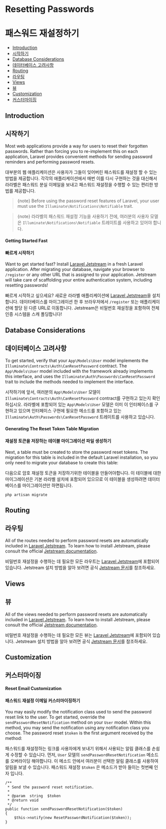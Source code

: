 # Resetting Passwords
# 패스워드 재설정하기

- [Introduction](#introduction)
- [시작하기](#introduction)
- [Database Considerations](#resetting-database)
- [데이터베이스 고려사항](#resetting-database)
- [Routing](#resetting-routing)
- [라우팅](#resetting-routing)
- [Views](#resetting-views)
- [뷰](#resetting-views)
- [Customization](#password-customization)
- [커스터마이징](#password-customization)

<a name="introduction"></a>
## Introduction
## 시작하기

Most web applications provide a way for users to reset their forgotten passwords. Rather than forcing you to re-implement this on each application, Laravel provides convenient methods for sending password reminders and performing password resets.

대부분의 웹 애플리케이션은 사용자가 그들이 잊어버린 패스워드를 재설정 할 수 있는 방법을 제공합니다. 각각의 애플리케이션에서 매번 이를 다시 구현하는 것을 대신해서 라라벨은 패스워드 분실 이메일을 보내고 패스워드 재설정을 수행할 수 있는 편리한 방법를 제공합니다.

> {note} Before using the password reset features of Laravel, your user must use the `Illuminate\Notifications\Notifiable` trait.

> {note} 라라벨의 패스워드 재설정 기능을 사용하기 전에, 여러분의 사용자 모델은 `Illuminate\Notifications\Notifiable` 트레이트를 사용하고 있어야 합니다.

#### Getting Started Fast
#### 빠르게 시작하기

Want to get started fast? Install [Laravel Jetstream](https://jetstream.laravel.com) in a fresh Laravel application. After migrating your database, navigate your browser to `/register` or any other URL that is assigned to your application. Jetstream will take care of scaffolding your entire authentication system, including resetting passwords!

빠르게 시작하고 싶으세요? 새로운 라라벨 애플리케이션에 [Laravel Jetstream](https://jetstream.laravel.com)을 설치합니다. 데이터베이스를 마이그레이션 한 후 브라우저에서 `/register` 또는 애플리케이션에 할당 된 다른 URL로 이동합니다. Jetstream은 비밀번호 재설정을 포함하여 전체 인증 시스템을 스캐 폴딩합니다!

<a name="resetting-database"></a>
## Database Considerations
## 데이터베이스 고려사항

To get started, verify that your `App\Models\User` model implements the `Illuminate\Contracts\Auth\CanResetPassword` contract. The `App\Models\User` model included with the framework already implements this interface, and uses the `Illuminate\Auth\Passwords\CanResetPassword` trait to include the methods needed to implement the interface.

시작하기에 앞서, 여러분의 `App\Models\User` 모델이 `Illuminate\Contracts\Auth\CanResetPassword` contract를 구현하고 있는지 확인하십시오. 라라벨에 포함되어 있는 `App\Models\User` 모델은 이미 이 인터페이스를 구현하고 있으며 인터페이스 구현에 필요한 메소드를 포함하고 있는 `Illuminate\Auth\Passwords\CanResetPassword` 트레이트를 사용하고 있습니다.

#### Generating The Reset Token Table Migration
#### 재설정 토큰을 저장하는 테이블 마이그레이션 파일 생성하기

Next, a table must be created to store the password reset tokens. The migration for this table is included in the default Laravel installation, so you only need to migrate your database to create this table:

다음으로 암호 재설정 토큰을 저장하기위한 테이블을 만들어야합니다. 이 테이블에 대한 마이그레이션은 기본 라라벨 설치에 포함되어 있으므로 이 테이블을 생성하려면 데이터베이스를 마이그레이션만 하면됩니다.

    php artisan migrate

<a name="resetting-routing"></a>
## Routing
## 라우팅

All of the routes needed to perform password resets are automatically included in [Laravel Jetstream](https://jetstream.laravel.com). To learn how to install Jetstream, please consult the official [Jetstream documentation](https://jetstream.laravel.com).

비밀번호 재설정을 수행하는 데 필요한 모든 라우트는 [Laravel Jetstream](https://jetstream.laravel.com)에 포함되어 있습니다. Jetstream 설치 방법을 알아 보려면 공식 [Jetstream 문서](https://jetstream.laravel.com)를 참조하세요.

<a name="resetting-views"></a>
## Views
## 뷰

All of the views needed to perform password resets are automatically included in [Laravel Jetstream](https://jetstream.laravel.com). To learn how to install Jetstream, please consult the official [Jetstream documentation](https://jetstream.laravel.com).

비밀번호 재설정을 수행하는 데 필요한 모든 뷰는 [Laravel Jetstream](https://jetstream.laravel.com)에 포함되어 있습니다. Jetstream 설치 방법을 알아 보려면 공식 [Jetstream 문서](https://jetstream.laravel.com)를 참조하세요.

<a name="password-customization"></a>
## Customization
## 커스터마이징

#### Reset Email Customization
#### 패스워드 재설정 이메일 커스터마이징하기

You may easily modify the notification class used to send the password reset link to the user. To get started, override the `sendPasswordResetNotification` method on your `User` model. Within this method, you may send the notification using any notification class you choose. The password reset `$token` is the first argument received by the method:

패스워드를 재설정하는 링크를 사용자에게 보내기 위해서 사용되는 알림 클래스를 손쉽게 수정할 수 있습니다. 먼저, `User` 모델의 `sendPasswordResetNotification` 메소드를 오버라이딩 해야합니다. 이 메소드 안에서 여러분이 선택한 알림 클래스를 사용하여 알림을 보낼 수 있습니다. 패스워드 재설정 `$token` 은 메소드가 받아 들이는 첫번째 인자 입니다.

    /**
     * Send the password reset notification.
     *
     * @param  string  $token
     * @return void
     */
    public function sendPasswordResetNotification($token)
    {
        $this->notify(new ResetPasswordNotification($token));
    }
